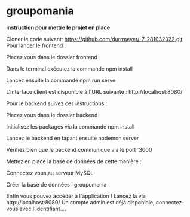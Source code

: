 # groupomania

**instruction pour mettre le projet en place**

Cloner le code suivant: https://github.com/durrmeyer/-7-281032022.git
Pour lancer le frontend :

Placez vous dans le dossier frontend

Dans le terminal exécutez la commande npm install

Lancez ensuite la commande npm run serve

L'interface client est disponible à l'URL suivante : http://localhost:8080/

Pour le backend suivez ces instructions :

Placez vous dans le dossier backend

Initialisez les packages via la commande npm install

Lancez le backend en tapant ensuite nodemon server

Vérifiez bien que le backend communique via le port :3000

Mettez en place la base de données de cette manière :

Connectez vous au serveur MySQL

Créer la base de données : groupomania





Enfin vous pouvez accèder à l'application !
Lancez la via http://localhost:8080/
Un compte admin est déjà disponible, connectez-vous avec l'identifiant....
